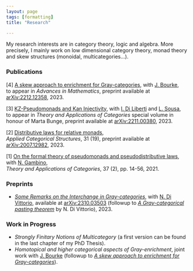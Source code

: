 ```yaml
---
layout: page
tags: [formatting]
title: "Research"

---
```


My research interests are in category theory, logic and algebra. More precisely, I mainly work on low dimensional category theory, monad theory and skew structures (monoidal, multicategories...). 

### Publications 
[4] [A skew approach to enrichment for Gray-categories](https://arxiv.org/abs/2212.12358), with [J. Bourke](http://www.math.muni.cz/~bourkej/), <br>
to appear in _Advances in Mathematics_, preprint available at [arXiv:2212.12358](https://arxiv.org/abs/2212.12358), 2023.  <br>

[3] [KZ-Pseudomonads and Kan Injectivity](https://arxiv.org/abs/2211.00380), with [I. Di Liberti](https://diliberti.github.io/) and [L. Sousa](http://www.estgv.ipv.pt/paginaspessoais/sousa/), <br>
to appear in _Theory and Applications of Categories_ special volume in honour of Marta Bunge, preprint available at [arXiv:2211.00380](https://arxiv.org/abs/2211.00380), 2023. <br>

[2] [Distributive laws for relative monads](https://link.springer.com/article/10.1007/s10485-023-09716-1), <br>
_Applied Categorical Structures_, 31 (19), preprint available at [arXiv:2007.12982](https://arxiv.org/abs/2007.12982), 2023. <br>

[1] [On the formal theory of pseudomonads and pseudodistributive laws](http://www.tac.mta.ca/tac/volumes/37/2/37-02abs.html), with [N. Gambino](http://www1.maths.leeds.ac.uk/~pmtng/), <br>
_Theory and Applications of Categories_, 37 (2), pp. 14-56, 2021.


### Preprints  
- [_Some Remarks on the Interchange in Gray-categories_](https://arxiv.org/abs/2310.03503), with [N. Di Vittorio](https://divittorio.github.io/), available at [arXiv:2310.03503](https://arxiv.org/abs/2310.03503) (followup to [_A Gray-categorical pasting theorem_](http://www.tac.mta.ca/tac/volumes/39/5/39-05abs.html) by N. Di Vittorio), 2023. 


### Work in Progress
- _Strongly Finitary Notions of Multicategory_ (a first version can be found in the last chapter of my PhD Thesis).
- _Homotopical and higher categorical aspects of Gray-enrichment_, joint work with [J. Bourke](http://www.math.muni.cz/~bourkej/) (followup to [_A skew approach to enrichment for Gray-categories_](https://arxiv.org/abs/2212.12358)).
